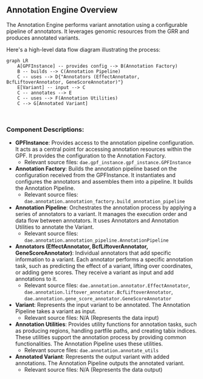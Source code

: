 ## Annotation Engine Overview

The Annotation Engine performs variant annotation using a configurable pipeline of annotators. It leverages genomic resources from the GRR and produces annotated variants.

Here's a high-level data flow diagram illustrating the process:

```mermaid
graph LR
    A[GPFInstance] -- provides config --> B(Annotation Factory)
    B -- builds --> C(Annotation Pipeline)
    C -- uses --> D{"Annotators (EffectAnnotator, BcfLiftoverAnnotator, GeneScoreAnnotator)"}
    E[Variant] -- input --> C
    C -- annotates --> E
    C -- uses --> F(Annotation Utilities)
    C --> G[Annotated Variant]



```

### Component Descriptions:

*   **GPFInstance**: Provides access to the annotation pipeline configuration. It acts as a central point for accessing annotation resources within the GPF. It provides the configuration to the Annotation Factory.
    *   Relevant source files: `dae.gpf_instance.gpf_instance.GPFInstance`
*   **Annotation Factory**: Builds the annotation pipeline based on the configuration received from the GPFInstance. It instantiates and configures the annotators and assembles them into a pipeline. It builds the Annotation Pipeline.
    *   Relevant source files: `dae.annotation.annotation_factory.build_annotation_pipeline`
*   **Annotation Pipeline**: Orchestrates the annotation process by applying a series of annotators to a variant. It manages the execution order and data flow between annotators. It uses Annotators and Annotation Utilities to annotate the Variant.
    *   Relevant source files: `dae.annotation.annotation_pipeline.AnnotationPipeline`
*   **Annotators (EffectAnnotator, BcfLiftoverAnnotator, GeneScoreAnnotator)**: Individual annotators that add specific information to a variant. Each annotator performs a specific annotation task, such as predicting the effect of a variant, lifting over coordinates, or adding gene scores. They receive a variant as input and add annotations to it.
    *   Relevant source files: `dae.annotation.annotator.EffectAnnotator`, `dae.annotation.liftover_annotator.BcfLiftoverAnnotator`, `dae.annotation.gene_score_annotator.GeneScoreAnnotator`
*   **Variant**: Represents the input variant to be annotated. The Annotation Pipeline takes a variant as input.
    *   Relevant source files: N/A (Represents the data input)
*   **Annotation Utilities**: Provides utility functions for annotation tasks, such as producing regions, handling partfile paths, and creating tabix indices. These utilities support the annotation process by providing common functionalities. The Annotation Pipeline uses these utilities.
    *   Relevant source files: `dae.annotation.annotate_utils`
*   **Annotated Variant**: Represents the output variant with added annotations. The Annotation Pipeline outputs the annotated variant.
    *   Relevant source files: N/A (Represents the data output)
